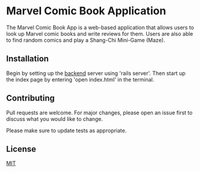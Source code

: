 # Marvel Comic Book Application

The Marvel Comic Book App is a web-based application that allows users to look up Marvel comic books and write reviews for them. Users are also able to find random comics and play a Shang-Chi Mini-Game (Maze).

## Installation

Begin by setting up the [backend](https://github.com/kevinpark07/Marvel-Comics-Project-Backend) server using 'rails server'. Then start up the index page by entering 'open index.html' in the terminal. 

## Contributing
Pull requests are welcome. For major changes, please open an issue first to discuss what you would like to change.

Please make sure to update tests as appropriate.

## License
[MIT](https://choosealicense.com/licenses/mit/)

